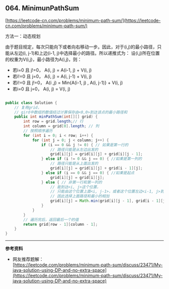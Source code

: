 **064. MinimunPathSum**  
---
[https://leetcode-cn.com/problems/minimum-path-sum/](https://leetcode-cn.com/problems/minimum-path-sum/)  

方法一：动态规划

由于题目规定，每次只能向下或者向右移动一步。因此，对于(i,j)的最小路径，只能从左边(i, j-1)和上边(i-1, j)中选择最小的路径。所以递推式为：
设(i,j)所在位置的权重为V(i,j)，最小路径为A(i,j)，则：
* 若i=0 且 j!=0， A(i, j) = A(i-1, j) + V(i, j)
* 若i!=0 且 j=0， A(i, j) = A(i, j-1) + V(i, j)
* 若i!=0 且 j!=0， A(i ,j) = Min{A(i-1, j) , A(i, j-1)} + V(i, j)
* 若i=0 且 j=0， A(i, j) = V(i, j)

```java  

public class Solution {
    // 复用grid，
    // gird中数组的数值经过计算保存由<0,0>到达该点的最小路径和
    public int minPathSum(int[][] grid) {
        int row = grid.length;// 行
        int column = grid[0].length; // 列
        // 按照顺序遍历
        for (int i = 0; i < row; i++) {
            for (int j = 0; j < column; j++) {
                if (i == 0 && j != 0) { // 如果是第一行的
                    // 路径只能是从左边出发的
                    grid[i][j] = grid[i][j] + grid[i][j - 1];
                } else if (i != 0 && j == 0) { //如果是第一列的
                    // 路径只能是从上面出发的
                    grid[i][j] = grid[i][j] + grid[i - 1][j];
                } else if (i == 0 && j == 0) { //如果是起点
                    grid[i][j] = grid[i][j];
                } else { // 非第一行和第一列的
                    // 能到达<i, j>这个位置，
                    // 只能由这个位置上面<i, j-1>，或者这个位置左边<i-1, j>到达了
                    // 因此选择上面路径和最小的相加
                    grid[i][j] = Math.min(grid[i][j - 1], grid[i - 1][j]) + grid[i][j];
                }
            }
        }
        // 遍历完后，返回最后一个的值
        return grid[row - 1][column - 1];
    }
}


```  

---

**参考资料**  
* 网友推荐题解：  
[https://leetcode.com/problems/minimum-path-sum/discuss/23471/My-java-solution-using-DP-and-no-extra-space](https://leetcode.com/problems/minimum-path-sum/discuss/23471/My-java-solution-using-DP-and-no-extra-space)  
